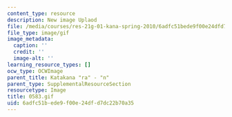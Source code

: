 ```yaml
---
content_type: resource
description: New image Uplaod
file: /media/courses/res-21g-01-kana-spring-2010/6adfc51bede9f00e24dfd7dc22b70a35_0583.gif
file_type: image/gif
image_metadata:
  caption: ''
  credit: ''
  image-alt: ''
learning_resource_types: []
ocw_type: OCWImage
parent_title: Katakana "ra" - "n"
parent_type: SupplementalResourceSection
resourcetype: Image
title: 0583.gif
uid: 6adfc51b-ede9-f00e-24df-d7dc22b70a35
---
```

